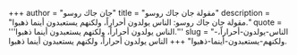 +++
author = "جان جاك روسو"
title = "مقولة جان جاك روسو"
description = "مقولة جان جاك روسو: الناس يولدون أحراراً، ولكنهم يستعبدون أينما ذهبوا."
quote = '''الناس يولدون أحراراً، ولكنهم يستعبدون أينما ذهبوا.'''
slug = "الناس-يولدون-أحراراً،-ولكنهم-يستعبدون-أينما-ذهبوا"
+++
الناس يولدون أحراراً، ولكنهم يستعبدون أينما ذهبوا.
